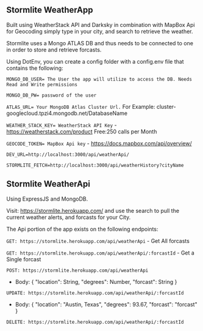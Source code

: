 
## Stormlite WeatherApp
Built using WeatherStack API and Darksky in combination with MapBox Api for Geocoding
simply type in your city, and search to retrieve the weather.

Stormlite uses a Mongo ATLAS DB and thus needs to be connected to one in order to 
store and retrieve forcasts. 

Using DotEnv, you can create a config folder with a config.env file that contains the following:

`MONGO_DB_USER= The User the app will utilize to access the DB. Needs Read and Write permissions`

`MONGO_DB_PW= password of the user`

`ATLAS_URL= Your MongoDB Atlas Cluster Url.` For Example: cluster-googlecloud.tpzi4.mongodb.net/DatabaseName

`WEATHER_STACK_KEY= WeatherStack API Key` - https://weatherstack.com/product Free:250 calls per Month

`GEOCODE_TOKEN= MapBox Api key` - https://docs.mapbox.com/api/overview/

`DEV_URL=http://localhost:3000/api/weatherApi/`

`STORMLITE_FETCH=http://localhost:3000/api/weatherHistory?cityName`


## Stormlite WeatherApi 
Using ExpressJS and MongoDB.

Visit: https://stormlite.herokuapp.com/ and use the search to pull the current weather alerts, and forcasts for your City. 

The Api portion of the app exists on the following endpoints:

`GET: https://stormlite.herokuapp.com/api/weatherApi` - Get All forcasts

`GET: https://stormlite.herokuapp.com/api/weatherApi/:forcastId` - Get a Single forcast

`POST: https://stormlite.herokuapp.com/api/weatherApi` 
- Body: { "location": String, "degrees": Number, "forcast": String }

`UPDATE: https://stormlite.herokuapp.com/api/weatherApi/:forcastId` 
- Body: { "location": "Austin, Texas", "degrees": 93.67, "forcast": "forcast" }

`DELETE: https://stormlite.herokuapp.com/api/weatherApi/:forcastId`


